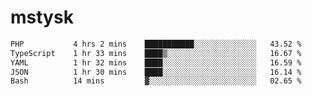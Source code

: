# mstysk

<!--START_SECTION:waka-->

```txt
PHP           4 hrs 2 mins    ███████████░░░░░░░░░░░░░░   43.52 %
TypeScript    1 hr 33 mins    ████▒░░░░░░░░░░░░░░░░░░░░   16.67 %
YAML          1 hr 32 mins    ████░░░░░░░░░░░░░░░░░░░░░   16.59 %
JSON          1 hr 30 mins    ████░░░░░░░░░░░░░░░░░░░░░   16.14 %
Bash          14 mins         ▓░░░░░░░░░░░░░░░░░░░░░░░░   02.65 %
```

<!--END_SECTION:waka-->
